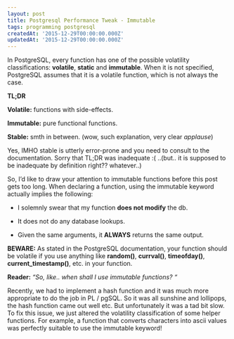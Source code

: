```yaml
---
layout: post
title: Postgresql Performance Tweak - Immutable
tags: programming postgresql
createdAt: '2015-12-29T00:00:00.000Z'
updatedAt: '2015-12-29T00:00:00.000Z'
---
```


In PostgreSQL, every function has one of the possible volatility classifications: **volatile**, **static** and **immutable**. When it is not specified, PostgreSQL assumes that it is a volatile function, which is not always the case.

<!--more-->

**TL;DR**

**Volatile:** functions with side-effects.

**Immutable:** pure functional functions.

**Stable:** smth in between. (wow, such explanation, very clear _applause_)

Yes, IMHO stable is utterly error-prone and you need to consult to the documentation. Sorry that TL;DR was inadequate :( ..(but.. it is supposed to be inadequate by definition right?? whatever..)

<div style="text-align:center" markdown="1">

<article-image src="jake_amazed.gif" alt=""></article-image>

<!-- *The moment of discovery of immutable* -->
</div>

So, I’d like to draw your attention to immutable functions before this post gets too long. When declaring a function, using the immutable keyword actually implies the following:

- I solemnly swear that my function **does not modify** the db.

- It does not do any database lookups.

- Given the same arguments, it **ALWAYS** returns the same output.

**BEWARE:** As stated in the PostgreSQL documentation, your function should be volatile if you use anything like **random()**, **currval()**, **timeofday()**, **current_timestamp()**, etc. in your function.

**Reader:** _“So, like.. when shall I use immutable functions? “_

Recently, we had to implement a hash function and it was much more appropriate to do the job in PL / pgSQL. So it was all sunshine and lollipops, the hash function came out well etc. But unfortunately it was a tad bit slow. To fix this issue, we just altered the volatility classification of some helper functions. For example, a function that converts characters into ascii values was perfectly suitable to use the immutable keyword!
